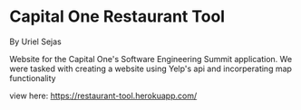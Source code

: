 # Capital One Restaurant Tool
By Uriel Sejas

Website for the Capital One's Software Engineering Summit application. We were tasked with creating a website using Yelp's api and incorperating map functionality 

view here: https://restaurant-tool.herokuapp.com/


